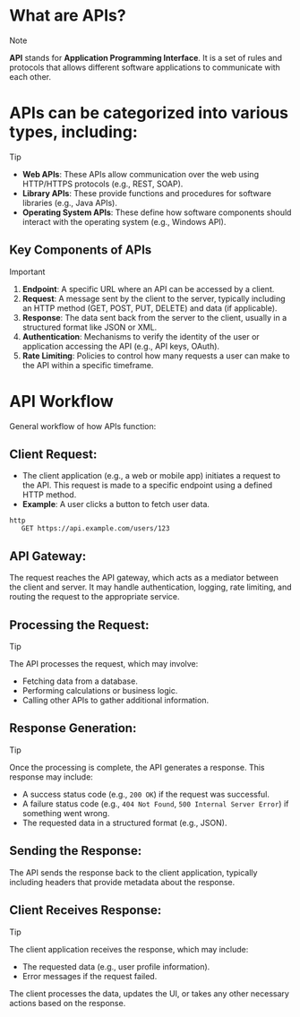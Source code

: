 # What are APIs?
>[!NOTE]
 **API** stands for **Application Programming Interface**. It is a set of rules and protocols that allows different software applications to communicate with each other. 

# APIs can be categorized into various types, including:
>[!TIP]
   - **Web APIs**: These APIs allow communication over the web using HTTP/HTTPS protocols (e.g., REST, SOAP).
   - **Library APIs**: These provide functions and procedures for software libraries (e.g., Java APIs).
   - **Operating System APIs**: These define how software components should interact with the operating system (e.g., Windows API).

## Key Components of APIs
>[!IMPORTANT]
   1. **Endpoint**: A specific URL where an API can be accessed by a client.
   2. **Request**: A message sent by the client to the server, typically including an HTTP method (GET, POST, PUT, DELETE) and data (if applicable).
   3. **Response**: The data sent back from the server to the client, usually in a structured format like JSON or XML.
   4. **Authentication**: Mechanisms to verify the identity of the user or application accessing the API (e.g., API keys, OAuth).
   5. **Rate Limiting**: Policies to control how many requests a user can make to the API within a specific timeframe.


# API Workflow

General workflow of how APIs function:

## Client Request: 
   - The client application (e.g., a web or mobile app) initiates a request to the API. This request is made to a specific endpoint using a defined HTTP method.
   - **Example**: A user clicks a button to fetch user data.

```
http
   GET https://api.example.com/users/123
```

## API Gateway:
The request reaches the API gateway, which acts as a mediator between the client and server. It may handle authentication, logging, rate limiting, and routing the request to the appropriate service.

## Processing the Request:
>[!TIP]
   The API processes the request, which may involve:
   - Fetching data from a database.
   - Performing calculations or business logic.
   - Calling other APIs to gather additional information.

## Response Generation:
>[!TIP]
   Once the processing is complete, the API generates a response. This response may include:
   - A success status code (e.g., `200 OK`) if the request was successful.
   - A failure status code (e.g., `404 Not Found`, `500 Internal Server Error`) if something went wrong.
   - The requested data in a structured format (e.g., JSON).

## Sending the Response:
The API sends the response back to the client application, typically including headers that provide metadata about the response.

## Client Receives Response:
>[!TIP]
   The client application receives the response, which may include:
   - The requested data (e.g., user profile information).
   - Error messages if the request failed.

The client processes the data, updates the UI, or takes any other necessary actions based on the response.

